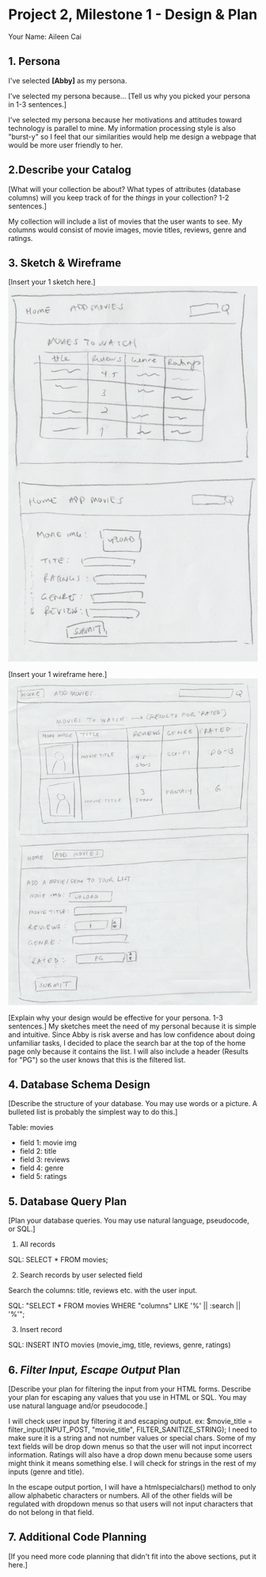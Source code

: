# Project 2, Milestone 1 - Design & Plan

Your Name: Aileen Cai

## 1. Persona

I've selected **[Abby]** as my persona.

I've selected my persona because... [Tell us why you picked your persona in 1-3 sentences.]

I've selected my persona because her motivations and attitudes toward technology is parallel to mine. My information processing style is also "burst-y" so I feel that our similarities would help me design a webpage that would be more user friendly to her.

## 2.Describe your Catalog

[What will your collection be about? What types of attributes (database columns) will you keep track of for the *things* in your collection? 1-2 sentences.]

My collection will include a list of movies that the user wants to see. My columns would consist of movie images, movie titles, reviews, genre and ratings.

## 3. Sketch & Wireframe

[Insert your 1 sketch here.]
![](Scan.jpeg)

[Insert your 1 wireframe here.]
![](Scan1.jpeg)

[Explain why your design would be effective for your persona. 1-3 sentences.]
My sketches meet the need of my personal because it is simple and intuitive. Since Abby is risk averse and has low confidence about doing unfamiliar tasks, I decided to place the search bar at the top of the home page only because it contains the list. I will also include a header (Results for "PG") so the user knows that this is the filtered list.

## 4. Database Schema Design

[Describe the structure of your database. You may use words or a picture. A bulleted list is probably the simplest way to do this.]

Table: movies
* field 1: movie img
* field 2: title
* field 3: reviews
* field 4: genre
* field 5: ratings

## 5. Database Query Plan

[Plan your database queries. You may use natural language, pseudocode, or SQL.]

1. All records

SQL: SELECT * FROM movies;


2. Search records by user selected field

Search the columns: title, reviews etc. with the user input.

SQL: "SELECT * FROM movies WHERE "columns" LIKE '%' || :search || '%'";


3. Insert record

SQL: INSERT INTO movies (movie_img, title, reviews, genre, ratings)

## 6. *Filter Input, Escape Output* Plan

[Describe your plan for filtering the input from your HTML forms. Describe your plan for escaping any values that you use in HTML or SQL. You may use natural language and/or pseudocode.]

I will check user input by filtering it and escaping output.
ex: $movie_title = filter_input(INPUT_POST, "movie_title", FILTER_SANITIZE_STRING);
I need to make sure it is a string and not number values or special chars.
Some of my text fields will be drop down menus so that the user will not input incorrect information. Ratings will also have a drop down menu because some users might think it means something else. I will check for strings in the rest of my inputs (genre and title).

In the escape output portion, I will have a htmlspecialchars() method to only allow alphabetic characters or numbers. All of the other fields will be regulated with dropdown menus so that users will not input characters that do not belong in that field.

## 7. Additional Code Planning

[If you need more code planning that didn't fit into the above sections, put it here.]
